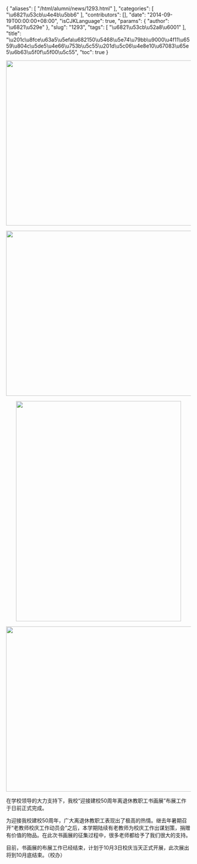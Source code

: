{
    "aliases": [
        "/html/alumni/news/1293.html"
    ],
    "categories": [
        "\u6821\u53cb\u4e4b\u5bb6"
    ],
    "contributors": [],
    "date": "2014-09-19T00:00:00+08:00",
    "isCJKLanguage": true,
    "params": {
        "author": "\u6821\u529e"
    },
    "slug": "1293",
    "tags": [
        "\u6821\u53cb\u52a8\u6001"
    ],
    "title": "\u201c\u8fce\u63a5\u5efa\u682150\u5468\u5e74\u79bb\u9000\u4f11\u6559\u804c\u5de5\u4e66\u753b\u5c55\u201d\u5c06\u4e8e10\u67083\u65e5\u6b63\u5f0f\u5f00\u5c55",
    "toc": true
}


<img
    src="https://cdn.tfls.online/mirror/full/6d6d80e3229674bc1c7756e38725a7609d05f650.jpg"
    style="display:block;margin-left:auto;margin-right:auto;"
    decoding="async"
    fetchpriority="auto"
    loading="lazy"
    height="450"
    width="600"
/>





<img
    src="https://cdn.tfls.online/mirror/full/81592b28578421edff7908e42f2599ad124760bb.jpg"
    style="display:block;margin-left:auto;margin-right:auto;"
    decoding="async"
    fetchpriority="auto"
    loading="lazy"
    height="450"
    width="600"
/>





<img
    src="https://cdn.tfls.online/mirror/full/3aa9fe962668b839b7299f077e8274465ee1680a.jpg"
    style="display:block;margin-left:auto;margin-right:auto;"
    decoding="async"
    fetchpriority="auto"
    loading="lazy"
    height="600"
    width="450"
/>





<img
    src="https://cdn.tfls.online/mirror/full/56327ad95ff2f9d3bd8e96408dddce292c7037d3.jpg"
    style="display:block;margin-left:auto;margin-right:auto;"
    decoding="async"
    fetchpriority="auto"
    loading="lazy"
    height="450"
    width="600"
/>




  





在学校领导的大力支持下，我校“迎接建校50周年离退休教职工书画展”布展工作于日前正式完成。




为迎接我校建校50周年，广大离退休教职工表现出了极高的热情。继去年暑期召开“老教师校庆工作动员会”之后，本学期陆续有老教师为校庆工作出谋划策，捐赠有价值的物品。在此次书画展的征集过程中，很多老师都给予了我们很大的支持。




目前，书画展的布展工作已经结束，计划于10月3日校庆当天正式开展，此次展出将到10月底结束。（校办）




  



